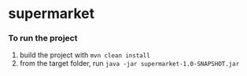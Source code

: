 # supermarket

### To run the project
1. build the project with `mvn clean install`
1. from the target folder, run `java -jar supermarket-1.0-SNAPSHOT.jar`
